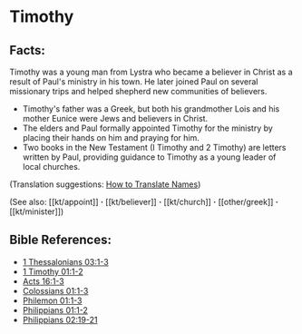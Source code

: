# Timothy #

## Facts: ##

Timothy was a young man from Lystra who became a believer in Christ as a result of Paul's ministry in his town. He later joined Paul on several missionary trips and helped shepherd new communities of believers.

* Timothy's father was a Greek, but both his grandmother Lois and his mother Eunice were Jews and believers in Christ.
* The elders and Paul formally appointed Timothy for the ministry by placing their hands on him and praying for him.
* Two books in the New Testament (I Timothy and 2 Timothy) are letters written by Paul, providing guidance to Timothy as a young leader of local churches.

(Translation suggestions: [How to Translate Names](en/ta-vol1/translate/man/translate-names))

(See also: [[kt/appoint]] **·** [[kt/believer]] **·** [[kt/church]] **·** [[other/greek]] **·** [[kt/minister]])

## Bible References: ##

* [1 Thessalonians 03:1-3](en/tn/1th/help/03/01)
* [1 Timothy 01:1-2](en/tn/1ti/help/01/01)
* [Acts 16:1-3](en/tn/act/help/16/01)
* [Colossians 01:1-3](en/tn/col/help/01/01)
* [Philemon 01:1-3](en/tn/phm/help/01/01)
* [Philippians 01:1-2](en/tn/php/help/01/01)
* [Philippians 02:19-21](en/tn/php/help/02/19)